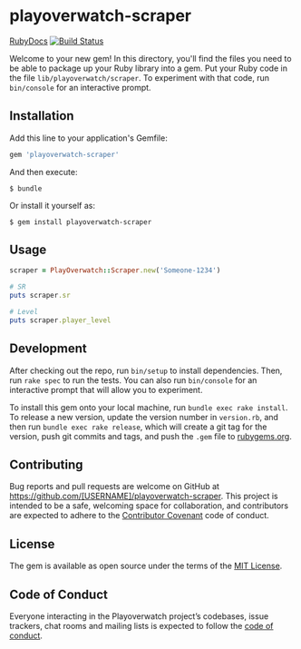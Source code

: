# playoverwatch-scraper
[RubyDocs](https://www.rubydoc.info/github/bottleneckco/playoverwatch-scraper/master)
[![Build Status](https://travis-ci.org/bottleneckco/playoverwatch-scraper.svg?branch=master)](https://travis-ci.org/bottleneckco/playoverwatch-scraper)

Welcome to your new gem! In this directory, you'll find the files you need to be able to package up your Ruby library into a gem. Put your Ruby code in the file `lib/playoverwatch/scraper`. To experiment with that code, run `bin/console` for an interactive prompt.

## Installation

Add this line to your application's Gemfile:

```ruby
gem 'playoverwatch-scraper'
```

And then execute:

    $ bundle

Or install it yourself as:

    $ gem install playoverwatch-scraper

## Usage

```ruby
scraper = PlayOverwatch::Scraper.new('Someone-1234')

# SR
puts scraper.sr

# Level
puts scraper.player_level
```

## Development

After checking out the repo, run `bin/setup` to install dependencies. Then, run `rake spec` to run the tests. You can also run `bin/console` for an interactive prompt that will allow you to experiment.

To install this gem onto your local machine, run `bundle exec rake install`. To release a new version, update the version number in `version.rb`, and then run `bundle exec rake release`, which will create a git tag for the version, push git commits and tags, and push the `.gem` file to [rubygems.org](https://rubygems.org).

## Contributing

Bug reports and pull requests are welcome on GitHub at https://github.com/[USERNAME]/playoverwatch-scraper. This project is intended to be a safe, welcoming space for collaboration, and contributors are expected to adhere to the [Contributor Covenant](http://contributor-covenant.org) code of conduct.

## License

The gem is available as open source under the terms of the [MIT License](https://opensource.org/licenses/MIT).

## Code of Conduct

Everyone interacting in the Playoverwatch project’s codebases, issue trackers, chat rooms and mailing lists is expected to follow the [code of conduct](https://github.com/[USERNAME]/playoverwatch-scraper/blob/master/CODE_OF_CONDUCT.md).
